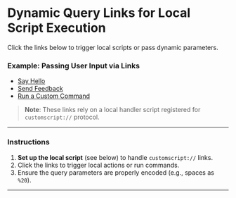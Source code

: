 # Dynamic Query Links for Local Script Execution

Click the links below to trigger local scripts or pass dynamic parameters. 

### Example: Passing User Input via Links

- [Say Hello](customscript://handle-input?name=John)
- [Send Feedback](customscript://handle-feedback?message=Great%20Job)
- [Run a Custom Command](customscript://run-command?cmd=ls%20-al)

> **Note**: These links rely on a local handler script registered for `customscript://` protocol.

---

### Instructions

1. **Set up the local script** (see below) to handle `customscript://` links.
2. Click the links to trigger local actions or run commands.
3. Ensure the query parameters are properly encoded (e.g., spaces as `%20`).

---
